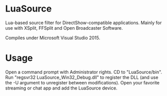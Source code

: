 # LuaSource
Lua-based source filter for DirectShow-compatible applications. Mainly for use with XSplit, FFSplit and Open Broadcaster Software.

Compiles under Microsoft Visual Studio 2015.

# Usage
Open a command prompt with Administrator rights.
CD to "LuaSource/bin".
Run "regsvr32 LuaSource_Win32_Debug.dll" to register the DLL (and use the -U argument to unregister between modifications).
Open your favorite streaming or chat app and add the LuaSource device.
